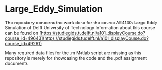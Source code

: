 # Large_Eddy_Simulation
The repository concerns the work done for the course AE4139: Large Eddy Simulation of Delft University of Technology Information about this course can be found on [https://studiegids.tudelft.nl/a101_displayCourse.do?course_id=49643](https://studiegids.tudelft.nl/a101_displayCourse.do?course_id=49261)

Many required data files for the .m Matlab script are missing as this repository is merely for showcasing the code and the .pdf assignment documents
